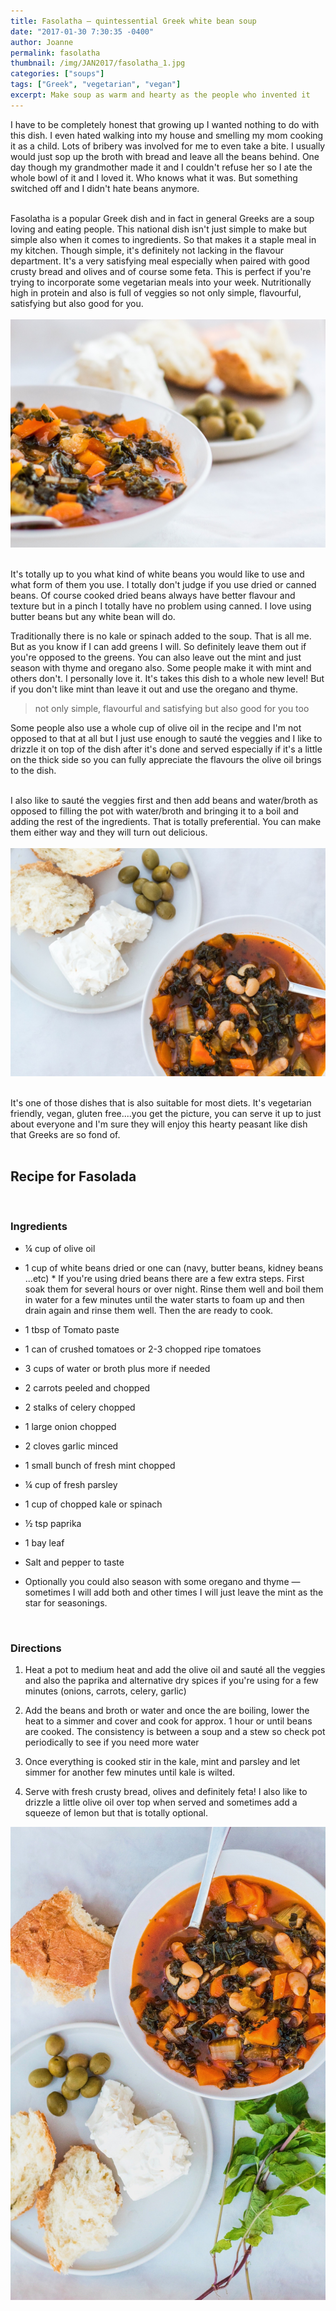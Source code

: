 ```yaml
---
title: Fasolatha – quintessential Greek white bean soup
date: "2017-01-30 7:30:35 -0400"
author: Joanne
permalink: fasolatha
thumbnail: /img/JAN2017/fasolatha_1.jpg
categories: ["soups"]
tags: ["Greek", "vegetarian", "vegan"]
excerpt: Make soup as warm and hearty as the people who invented it
---
```


I have to be completely honest that growing up I wanted nothing to do with this dish. I even hated walking into my house and smelling my mom cooking it as a child.  Lots of bribery was involved for me to even take a bite.  I usually would just sop up the broth with bread and leave all the beans behind.  One day though my grandmother made it and I couldn't refuse her so I ate the whole bowl of it and I loved it.  Who knows what it was. But something switched off and I didn't hate beans anymore.
<br>
<br>

Fasolatha is a popular Greek dish and in fact in general Greeks are a soup loving and eating people.  This national dish isn't just simple to make but simple also when it comes to ingredients. So that makes it a staple meal in my kitchen.  Though simple, it's definitely not lacking in the flavour department. It's a very satisfying meal especially when paired with good crusty bread and olives and of course some feta.  This is perfect if you're trying to incorporate some vegetarian meals into your week. Nutritionally high in protein and also is full of veggies so not only simple, flavourful, satisfying but also good for you.
<br>
<br>
![Fasolatha](/img/JAN2017/fasolatha_2.jpg)  
<br>

It's totally up to you what kind of white beans you would like to use and what form of them you use. I totally don't judge if you use dried or canned beans.  Of course cooked dried beans always have better flavour and texture but in a pinch I totally have no problem using canned. I love using butter beans but any white bean will do.
<br>

Traditionally there is no kale or spinach added to the soup.  That is all me. But as you know if I can add greens I will. So definitely leave them out if you're opposed to the greens. You can also leave out the mint and just season with thyme and oregano also. Some people make it with mint and others don't.  I personally love it.  It's takes this dish to a whole new level! But if you don't like mint than leave it out and use the oregano and thyme.

> not only simple, flavourful and satisfying but also good for you too

Some people also use a whole cup of olive oil in the recipe and I'm not opposed to that at all but I just use enough to sauté the veggies and I like to drizzle it on top of the dish after it's done and served especially if it's a little on the thick side so you can fully appreciate the flavours the olive oil brings to the dish.  
<br>

I also like to sauté the veggies first and then add beans and water/broth as opposed to filling the pot with water/broth and bringing it to a boil and adding the rest of the ingredients.  That is totally preferential.  You can make them either way and they will turn out delicious.
<br>
<br>
![Fasolatha](/img/JAN2017/fasolatha_3.jpg)  
<br>

It's one of those dishes that is also suitable for most diets. It's vegetarian friendly, vegan, gluten free....you get the picture, you can serve it up to just about everyone and I'm sure they will enjoy this hearty peasant like dish that Greeks are so fond of.  
<br>

## Recipe for Fasolada
<br>

### Ingredients

* &frac14; cup of olive oil

* 1 cup of white beans dried or one can (navy, butter beans, kidney beans ...etc) * If you're using dried beans there are a few extra steps.  First soak them for several hours or over night. Rinse them well and boil them in water for a few minutes until the water starts to foam up and then drain again and rinse them well.  Then the are ready to cook.

* 1  tbsp of Tomato paste

* 1 can of crushed tomatoes or 2-3 chopped ripe tomatoes

* 3 cups of water or broth plus more if needed

* 2 carrots peeled and chopped

* 2 stalks of celery chopped

* 1 large onion chopped

* 2 cloves garlic minced

* 1 small bunch of fresh mint chopped

* &frac14; cup of fresh parsley

* 1 cup of chopped kale or spinach

* &frac12; tsp paprika

* 1 bay leaf

* Salt and pepper to taste

*  Optionally you could also season with some oregano and thyme &mdash; sometimes I will add both and other times I will just leave the mint as the star for seasonings.
<br>

### Directions

1. Heat a pot to medium heat and add the olive oil and sauté all the veggies and also the paprika and alternative dry spices if you're using for a few minutes (onions, carrots, celery, garlic)

1. Add the beans and broth or water and once the are boiling, lower the heat to a simmer and cover and cook for approx. 1 hour or until beans are cooked. The consistency is between a soup and a stew so check pot periodically to see if you need more water

1. Once everything is cooked stir in the kale, mint and parsley and let simmer for another few minutes until kale is wilted.  

1. Serve with fresh crusty bread, olives and definitely feta!
I also like to drizzle a little olive oil over top when served and sometimes add a squeeze of lemon but that is totally optional.  

![Fasolatha](/img/JAN2017/fasolatha_4.jpg)
